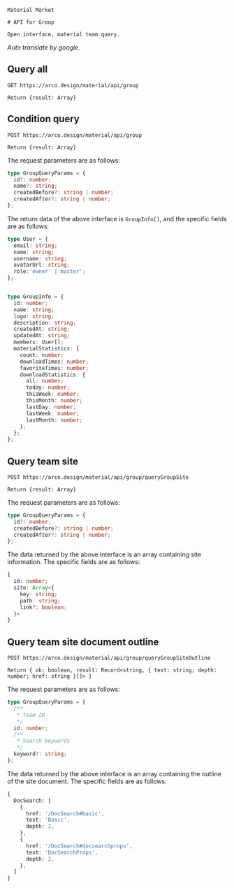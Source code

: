 `````
Material Market

# API for Group

Open interface, material team query.
`````

*Auto translate by google.*

## Query all

```
GET https://arco.design/material/api/group

Return {result: Array}
```

## Condition query

```
POST https://arco.design/material/api/group

Return {result: Array}
```

The request parameters are as follows:

```typescript
type GroupQueryParams = {
  id?: number;
  name?: string;
  createdBefore?: string | number;
  createdAfter?: string | number;
};
```

The return data of the above interface is `GroupInfo[]`, and the specific fields are as follows:

```typescript
type User = {
  email: string;
  name: string;
  username: string;
  avatarUrl: string;
  role:'owner' |'master';
};


type GroupInfo = {
  id: number;
  name: string;
  logo: string;
  description: string;
  createdAt: string;
  updatedAt: string;
  members: User[];
  materialStatistics: {
    count: number;
    downloadTimes: number;
    favoriteTimes: number;
    downloadStatistics: {
      all: number;
      today: number;
      thisWeek: number;
      thisMonth: number;
      lastDay: number;
      lastWeek: number;
      lastMonth: number;
    };
  };
};
```

## Query team site

```
POST https://arco.design/material/api/group/queryGroupSite

Return {result: Array}
```

The request parameters are as follows:

```typescript
type GroupQueryParams = {
  id?: number;
  createdBefore?: string | number;
  createdAfter?: string | number;
};
```

The data returned by the above interface is an array containing site information. The specific fields are as follows:

```typescript
{
  id: number;
  site: Array<{
    key: string;
    path: string;
    link?: boolean;
  }>
}
```

## Query team site document outline

````
POST https://arco.design/material/api/group/queryGroupSiteOutline

Return { ok: boolean, result: Record<string, { text: string; depth: number; href: string }[]> }
````

The request parameters are as follows:

```typescript
type GroupQueryParams = {
  /**
   * Team ID
   */
  id: number;
  /**
   * Search keywords
   */
  keyword?: string;
};
````

The data returned by the above interface is an array containing the outline of the site document. The specific fields are as follows:

```typescript
{
  DocSearch: [
    {
      href: '/DocSearch#basic',
      text: 'Basic',
      depth: 2,
    },
    {
      href: '/DocSearch#docsearchprops',
      text: 'DocSearchProps',
      depth: 2,
    },
  ]
}
````
